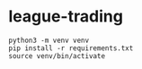 # league-trading

```
python3 -m venv venv
pip install -r requirements.txt
source venv/bin/activate

```